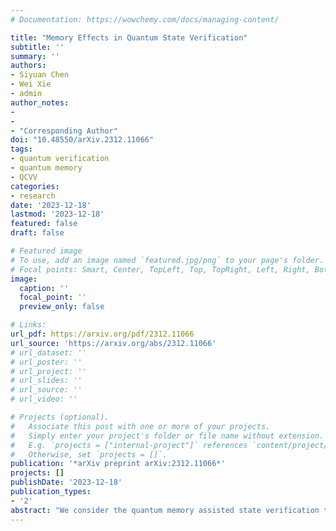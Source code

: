 ```yaml
---
# Documentation: https://wowchemy.com/docs/managing-content/

title: "Memory Effects in Quantum State Verification"
subtitle: ''
summary: ''
authors:
- Siyuan Chen
- Wei Xie
- admin
author_notes:
- 
- 
- "Corresponding Author"
doi: "10.48550/arXiv.2312.11066"
tags: 
- quantum verification
- quantum memory
- QCVV
categories: 
- research
date: '2023-12-18'
lastmod: '2023-12-18'
featured: false
draft: false

# Featured image
# To use, add an image named `featured.jpg/png` to your page's folder.
# Focal points: Smart, Center, TopLeft, Top, TopRight, Left, Right, BottomLeft, Bottom, BottomRight.
image:
  caption: ''
  focal_point: ''
  preview_only: false

# Links:
url_pdf: https://arxiv.org/pdf/2312.11066
url_source: 'https://arxiv.org/abs/2312.11066'
# url_dataset: ''
# url_poster: ''
# url_project: ''
# url_slides: ''
# url_source: ''
# url_video: ''

# Projects (optional).
#   Associate this post with one or more of your projects.
#   Simply enter your project's folder or file name without extension.
#   E.g. `projects = ["internal-project"]` references `content/project/deep-learning/index.md`.
#   Otherwise, set `projects = []`.
publication: '*arXiv preprint arXiv:2312.11066*'
projects: []
publishDate: '2023-12-18'
publication_types:
- '2'
abstract: "We consider the quantum memory assisted state verification task, where the local verifiers can store copies of quantum states and measure them collectively. We establish an exact analytic formula for optimizing two-copy state verification and give a globally optimal two-copy strategy for multi-qubit graph states involving only Bell measurements. For arbitrary memory availability, we present a dimension expansion technique that designs efficient verification strategies, showcasing its application to GHZ-like states. These strategies become increasingly advantageous with growing memory resources, ultimately approaching the theoretical limit of efficiency. Our findings demonstrate that quantum memories dramatically enhance state verification efficiency, sheding light on error-resistant strategies and practical applications of large-scale quantum memory-assisted verification."
---
```


